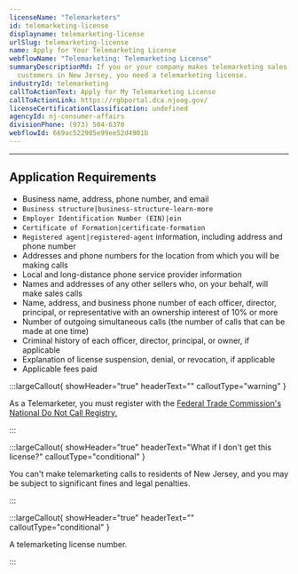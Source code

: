 ```yaml
---
licenseName: "Telemarketers"
id: telemarketing-license
displayname: telemarketing-license
urlSlug: telemarketing-license
name: Apply for Your Telemarketing License
webflowName: "Telemarketing: Telemarketing License"
summaryDescriptionMd: If you or your company makes telemarketing sales calls to
  customers in New Jersey, you need a telemarketing license.
industryId: telemarketing
callToActionText: Apply for My Telemarketing License
callToActionLink: https://rgbportal.dca.njoag.gov/
licenseCertificationClassification: undefined
agencyId: nj-consumer-affairs
divisionPhone: (973) 504-6370
webflowId: 669ac522985e99ee52d4901b
---
```


---

## Application Requirements

- Business name, address, phone number, and email
- `Business structure|business-structure-learn-more`
- `Employer Identification Number (EIN)|ein`
- `Certificate of Formation|certificate-formation`
- `Registered agent|registered-agent` information, including address and phone number
- Addresses and phone numbers for the location from which you will be making calls
- Local and long-distance phone service provider information
- Names and addresses of any other sellers who, on your behalf, will make sales calls
- Name, address, and business phone number of each officer, director, principal, or representative with an ownership interest of 10% or more
- Number of outgoing simultaneous calls (the number of calls that can be made at one time)
- Criminal history of each officer, director, principal, or owner, if applicable
- Explanation of license suspension, denial, or revocation, if applicable
- Applicable fees paid

:::largeCallout{ showHeader="true" headerText="" calloutType="warning" }

As a Telemarketer, you must register with the [Federal Trade Commission's National Do Not Call Registry.](https://telemarketing.donotcall.gov/)

:::

:::largeCallout{ showHeader="true" headerText="What if I don't get this license?" calloutType="conditional" }

You can't make telemarketing calls to residents of New Jersey, and you may be subject to significant fines and legal penalties.

:::

:::largeCallout{ showHeader="true" headerText="" calloutType="conditional" }

A telemarketing license number.

:::
